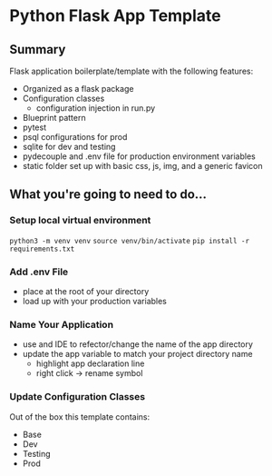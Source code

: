 # Python Flask App Template

## Summary

Flask application boilerplate/template with the following features:
- Organized as a flask package
- Configuration classes
  - configuration injection in run.py
- Blueprint pattern
- pytest
- psql configurations for prod
- sqlite for dev and testing
- pydecouple and .env file for production environment variables
- static folder set up with basic css, js, img, and a generic favicon

## What you're going to need to do...

### Setup local virtual environment
`python3 -m venv venv`
`source venv/bin/activate`
`pip install -r requirements.txt`

### Add .env File
- place at the root of your directory
- load up with your production variables

### Name Your Application
- use and IDE to refector/change the name of the app directory
- update the app variable to match your project directory name
  - highlight app declaration line
  - right click -> rename symbol

### Update Configuration Classes
Out of the box this template contains:
- Base
- Dev
- Testing
- Prod